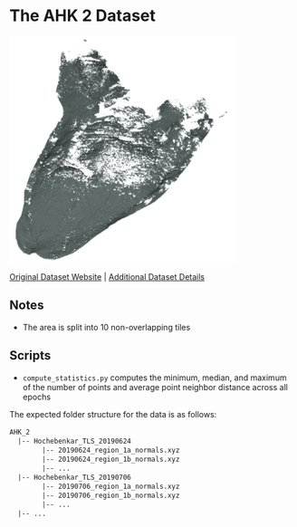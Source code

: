 # The AHK 2 Dataset

<img src="./../../images/AHK 2.png" width="400"/>

[Original Dataset Website](https://doi.org/10.11588/data/TGSVUI) | [Additional Dataset Details](https://hpicgs.github.io/multi-temporal-point-cloud-datasets-survey/details/AHK_2)

## Notes
  - The area is split into 10 non-overlapping tiles

## Scripts
* `compute_statistics.py` computes the minimum, median, and maximum of the number of points and average point neighbor distance across all epochs

The expected folder structure for the data is as follows:

```
AHK_2
  |-- Hochebenkar_TLS_20190624
        |-- 20190624_region_1a_normals.xyz
        |-- 20190624_region_1b_normals.xyz
        |-- ...
  |-- Hochebenkar_TLS_20190706
        |-- 20190706_region_1a_normals.xyz
        |-- 20190706_region_1b_normals.xyz
        |-- ...
  |-- ...
```